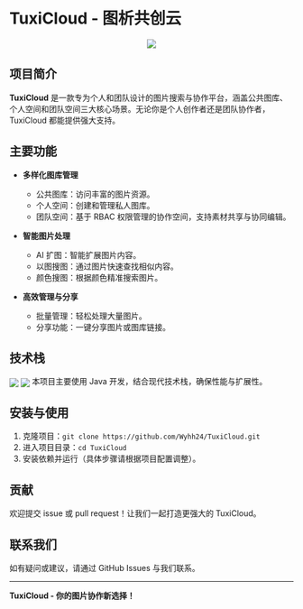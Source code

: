 # TuxiCloud - 图析共创云

<p align="center">
  <img src="https://capsule-render.vercel.app/api?type=waving&color=timeGradient&height=300&&section=header&text=TuxiCloud&fontSize=90&fontAlign=50&fontAlignY=30&desc=图析共创云&descAlign=50&descSize=30&descAlignY=60&animation=twinkling" />
</p>

## 项目简介

**TuxiCloud** 是一款专为个人和团队设计的图片搜索与协作平台，涵盖公共图库、个人空间和团队空间三大核心场景。无论你是个人创作者还是团队协作者，TuxiCloud 都能提供强大支持。

## 主要功能

- **多样化图库管理**  
  - 公共图库：访问丰富的图片资源。
  - 个人空间：创建和管理私人图库。
  - 团队空间：基于 RBAC 权限管理的协作空间，支持素材共享与协同编辑。

- **智能图片处理**  
  - AI 扩图：智能扩展图片内容。
  - 以图搜图：通过图片快速查找相似内容。
  - 颜色搜图：根据颜色精准搜索图片。

- **高效管理与分享**  
  - 批量管理：轻松处理大量图片。
  - 分享功能：一键分享图片或图库链接。

## 技术栈

<img align="center" src="https://skillicons.dev/icons?i=java&theme=light" />
<img align="center" src="https://skillicons.dev/icons?i=java,python,spring&theme=light" />
本项目主要使用 Java 开发，结合现代技术栈，确保性能与扩展性。

## 安装与使用

1. 克隆项目：`git clone https://github.com/Wyhh24/TuxiCloud.git`
2. 进入项目目录：`cd TuxiCloud`
3. 安装依赖并运行（具体步骤请根据项目配置调整）。

## 贡献

欢迎提交 issue 或 pull request！让我们一起打造更强大的 TuxiCloud。

## 联系我们

如有疑问或建议，请通过 GitHub Issues 与我们联系。

---

**TuxiCloud - 你的图片协作新选择！**
